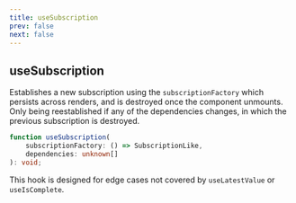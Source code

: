 ```yaml
---
title: useSubscription
prev: false
next: false
---
```


## useSubscription

Establishes a new subscription using the `subscriptionFactory` which persists across renders, and is destroyed once
the component unmounts. Only being reestablished if any of the dependencies changes, in which the previous
subscription is destroyed.

```ts
function useSubscription(
	subscriptionFactory: () => SubscriptionLike,
	dependencies: unknown[]
): void;
```

This hook is designed for edge cases not covered by `useLatestValue` or `useIsComplete`.
